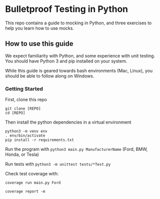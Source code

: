 # Bulletproof Testing in Python

This repo contains a guide to mocking in Python, and three exercises to help you learn how to use mocks.

## How to use this guide
We expect familiarity with Python, and some experience with unit testing. You should have Python 3 and pip installed on your system.

While this guide is geared towards bash environments (Mac, Linux), you should be able to follow along on Windows.

### Getting Started
First, clone this repo

```
git clone [REPO]
cd [REPO]
```

Then install the python dependencies in a virtual environment

```
python3 -m venv env
. env/bin/activate
pip install -r requirements.txt
```


Run the program with `python3 main.py ManufacturerName` (Ford, BMW, Honda, or Tesla)


Run tests with `python3 -m unittest tests/*Test.py`


Check test coverage with:

`coverage run main.py Ford`

`coverage report -m`